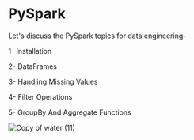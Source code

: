 # PySpark
Let's discuss the PySpark topics for data engineering-

1- Installation

2- DataFrames

3- Handling Missing Values

4- Filter Operations

5- GroupBy And Aggregate Functions

![Copy of water (11)](https://github.com/user-attachments/assets/568f59f3-def1-404b-b26d-74644a0b5c50)
